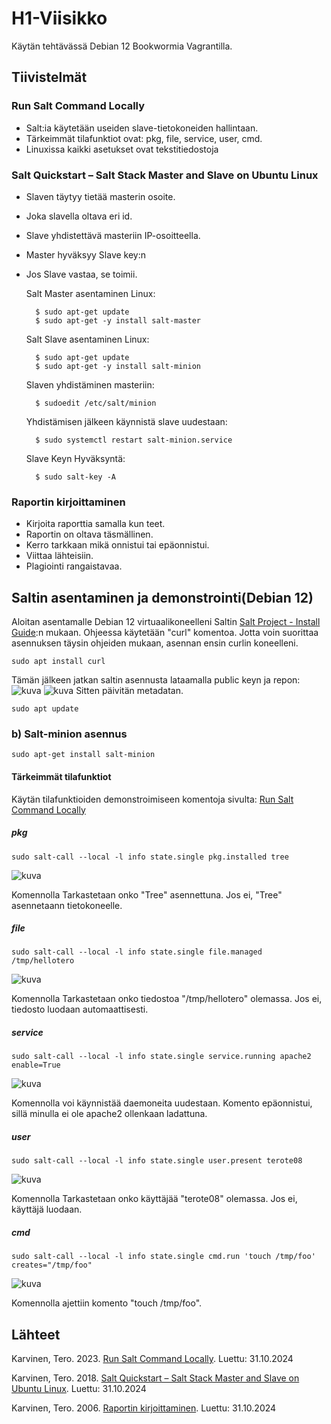 # H1-Viisikko
Käytän tehtävässä Debian 12 Bookwormia Vagrantilla.
## Tiivistelmät
### Run Salt Command Locally
- Salt:ia käytetään useiden slave-tietokoneiden hallintaan.
- Tärkeimmät tilafunktiot ovat: pkg, file, service, user, cmd.
- Linuxissa kaikki asetukset ovat tekstitiedostoja

### Salt Quickstart – Salt Stack Master and Slave on Ubuntu Linux
- Slaven täytyy tietää masterin osoite.
- Joka slavella oltava eri id.
- Slave yhdistettävä masteriin IP-osoitteella.
- Master hyväksyy Slave key:n
- Jos Slave vastaa, se toimii.

  Salt Master asentaminen Linux:
  
        $ sudo apt-get update
        $ sudo apt-get -y install salt-master

  Salt Slave asentaminen Linux:

        $ sudo apt-get update
        $ sudo apt-get -y install salt-minion

  Slaven yhdistäminen masteriin:

        $ sudoedit /etc/salt/minion

  Yhdistämisen jälkeen käynnistä slave uudestaan:

        $ sudo systemctl restart salt-minion.service

  Slave Keyn Hyväksyntä:

        $ sudo salt-key -A

### Raportin kirjoittaminen
- Kirjoita raporttia samalla kun teet.
- Raportin on oltava täsmällinen.
- Kerro tarkkaan mikä onnistui tai epäonnistui.
- Viittaa lähteisiin.
- Plagiointi rangaistavaa.

## Saltin asentaminen ja demonstrointi(Debian 12)

Aloitan asentamalle Debian 12 virtuaalikoneelleni Saltin [Salt Project - Install Guide](https://docs.saltproject.io/salt/install-guide/en/latest/topics/install-by-operating-system/linux-rpm.html#install-rpm):n mukaan. 
Ohjeessa käytetään "curl" komentoa. Jotta voin suorittaa asennuksen täysin ohjeiden mukaan, asennan ensin curlin koneelleni.

    sudo apt install curl

Tämän jälkeen jatkan saltin asennusta lataamalla public keyn ja repon:
![kuva](https://github.com/user-attachments/assets/174b05bb-b10c-4d76-a34b-1b839942b4fb)
![kuva](https://github.com/user-attachments/assets/bb230a8a-774b-4711-b674-0f2bddf9d3f9)
Sitten päivitän metadatan.

    sudo apt update

### b) Salt-minion asennus

    sudo apt-get install salt-minion

#### Tärkeimmät tilafunktiot
Käytän tilafunktioiden demonstroimiseen komentoja sivulta: [Run Salt Command Locally](https://terokarvinen.com/2021/salt-run-command-locally/)

##### pkg

    sudo salt-call --local -l info state.single pkg.installed tree

![kuva](https://github.com/user-attachments/assets/73cc98cc-9648-4995-9ced-5a8960002285)

Komennolla Tarkastetaan onko "Tree" asennettuna. Jos ei, "Tree" asennetaann tietokoneelle.

##### file

    sudo salt-call --local -l info state.single file.managed /tmp/hellotero

![kuva](https://github.com/user-attachments/assets/e586026c-bccb-428a-ab5a-33d9107b27b6)

Komennolla Tarkastetaan onko tiedostoa "/tmp/hellotero" olemassa. Jos ei, tiedosto luodaan automaattisesti.

##### service

    sudo salt-call --local -l info state.single service.running apache2 enable=True

![kuva](https://github.com/user-attachments/assets/75b438e7-f8e5-4633-b7e4-5f87f163263d)

Komennolla voi käynnistää daemoneita uudestaan. Komento epäonnistui, sillä minulla ei ole apache2 ollenkaan ladattuna.

##### user

    sudo salt-call --local -l info state.single user.present terote08

![kuva](https://github.com/user-attachments/assets/9711c5f4-3b86-4b0a-ac1e-da0b1bd9fdf7)

Komennolla Tarkastetaan onko käyttäjää "terote08" olemassa. Jos ei, käyttäjä luodaan.

##### cmd

    sudo salt-call --local -l info state.single cmd.run 'touch /tmp/foo' creates="/tmp/foo"

![kuva](https://github.com/user-attachments/assets/2c78a209-a49c-472d-b3b8-6c6e5d971c4f)

Komennolla ajettiin komento "touch /tmp/foo".
## Lähteet
Karvinen, Tero. 2023. [Run Salt Command Locally](https://terokarvinen.com/2021/salt-run-command-locally/). Luettu: 31.10.2024

Karvinen, Tero. 2018. [Salt Quickstart – Salt Stack Master and Slave on Ubuntu Linux](https://terokarvinen.com/2018/03/28/salt-quickstart-salt-stack-master-and-slave-on-ubuntu-linux/). Luettu: 31.10.2024

Karvinen, Tero. 2006. [Raportin kirjoittaminen](https://terokarvinen.com/2006/06/04/raportin-kirjoittaminen-4/). Luettu: 31.10.2024
